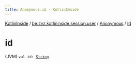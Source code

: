 ```yaml
---
title: Anonymous.id - KotlinInside
---
```


[KotlinInside](../../index.html) / [be.zvz.kotlininside.session.user](../index.html) / [Anonymous](index.html) / [id](./id.html)

# id

(JVM) `val id: `[`String`](https://kotlinlang.org/api/latest/jvm/stdlib/kotlin/-string/index.html)